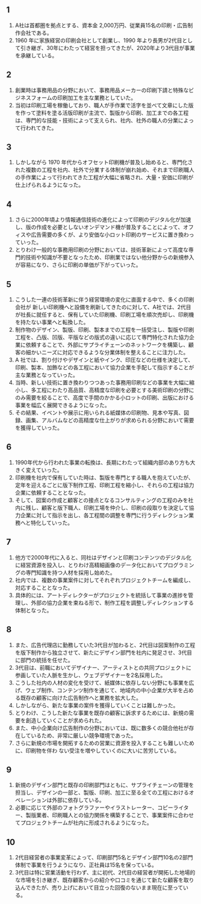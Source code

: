 ## 1
1. A社は首都圏を拠点とする、資本金 2,000万円、従業員15名の印刷・広告制作会社である。
2. 1960 年に家族経営の印刷会社として創業し、1990 年より長男が2代目として引き継ぎ、30年にわたって経営を担ってきたが、2020年より3代目が事業を承継している。

## 2
1. 創業時は事務用品の分野において、事務用品メーカーの印刷下請と特殊なビジネスフォームの印刷加工を主な業務としていた。
2. 当初は印刷工場を稼働しており、職人が手作業で活字を並べて文章にした版を作って塗料を塗る活版印刷が主流で、製版から印刷、加工までの各工程は、専門的な技能・技術によって支えられ、社内、社外の職人の分業によって行われてきた。

## 3
1. しかしながら 1970 年代からオフセット印刷機が普及し始めると、専門化された複数の工程を社内、社外で分業する体制が崩れ始め、それまで印刷職人の手作業によって行われてきた工程が大幅に省略され、大量・安価に印刷が仕上げられるようになった。

## 4
1. さらに2000年頃より情報通信技術の進化によって印刷のデジタル化が加速し、版の作成を必要としないオンデマンド機が普及することによって、オフィスや広告需要の多くが、より安価な小ロット印刷のサービスに置き換わっていった。
2. とりわけ一般的な事務用印刷の分野においては、技術革新によって高度な専門的技術や知識が不要となったため、印刷業ではない他分野からの新規参入が容易になり、さらに印刷の単価が下がっていった。

## 5
1. こうした一連の技術革新に伴う経営環境の変化に直面する中で、多くの印刷会社が
新しい印刷機へと設備を刷新してきたのに対して、A社では、2代目が社長に就任すると、保有していた印刷機、印刷工場を順次売却し、印刷機を持たない事業へと転換した。
2. 制作物のデザイン、製版、印刷、製本までの工程を一括受注し、製版や印刷工程を、凸版、凹版、平版などの版式の違いに応じて専門特化された協力企業に依頼することで、外部にサプライチェーンのネットワークを構築し、顧客の細かいニーズに対応できるような分業体制を整えることに注力した。
3. A 社では、割り付けやデザインと紙やインク、印圧などの仕様を決定して、印刷、製本、加飾などの各工程において協力企業を手配して指示することが主な業務となっていった。
4. 当時、新しい技術に置き換わりつつあった事務用印刷などの事業を大幅に縮小し、多工程にわたり高品質、高精度な印刷を必要とする美術印刷の分野にのみ需要を絞ることで、高度で手間のかかる小ロットの印刷、出版における事業を幅広く展開できるようになった。
5. その結果、イベントや展示に用いられる紙媒体の印刷物、見本や写真、図録、画集、アルバムなどの高精度な仕上がりが求められる分野において需要を獲得していった。

## 6
1. 1990年代から行われた事業の転換は、長期にわたって組織内部のあり方も大きく変えていった。
2. 印刷機を社内で保有していた時は、製版を専門とする職人を抱えていたが、定年を迎えるごとに版下制作工程、印刷工程を縮小し、それらの工程は協力企業に依頼することとなった。
3. そして、図案の作成と顧客との接点となるコンサルティングの工程のみを社内に残し、顧客と版下職人、印刷工場を仲介し、印刷の段取りを決定して協力企業に対して指示を出し、各工程間の調整を専門に行うディレクション業務へと特化していった。

## 7
1. 他方で2000年代に入ると、同社はデザインと印刷コンテンツのデジタル化に経営資源を投入し、とりわけ高精細画像のデータ化においてプログラミングの専門知識を持つ人材を採用し始めた。
2. 社内では、複数の事業案件に対してそれぞれプロジェクトチームを編成し、対応することとなった。
3. 具体的には、アートディレクターがプロジェクトを統括して事業の進捗を管理し、外部の協力企業を束ねる形で、制作工程を調整しディレクションする体制となった。

## 8
1. また、広告代理店に勤務していた3代目が加わると、2代目は図案制作の工程を版下制作から独立させて、新たにデザイン部門を社内に発足させ、3代目に部門の統括を任せた。
2. 3代目は、前職においてデザイナー、アーティストとの共同プロジェクトに参画していた人脈を生かし、ウェブデザイナーを2名採用した。
3. こうした社内の人材の変化を受けて、紙媒体に依存しない分野にも事業を広げ、ウェブ制作、コンテンツ制作を通じて、地域内の中小企業が大半を占める既存の顧客に向けた広告制作へと業務を拡大した。
4. しかしながら、新たな事業の案件を獲得していくことは難しかった。
5. とりわけ、こうした新たな事業を既存の顧客に訴求するためには、新規の需要を創造していくことが求められた。
6. また、中小企業向け広告制作の分野においては、既に数多くの競合他社が存在しているため、非常に厳しい競争環境であった。
7. さらに新規の市場を開拓するための営業に資源を投入することも難しいために、印刷物を伴わ
ない受注を増やしていくのに大いに苦労している。

## 9
1. 新規のデザイン部門と既存の印刷部門はともに、サプライチェーンの管理を担当し、デザインの一部と、製版、印刷、加工に至る全ての工程におけるオペレーションは外部に依存している。
2. 必要に応じて外部のフォトグラファーやイラストレーター、コピーライター、製版業者、印刷職人との協力関係を構築することで、事業案件に合わせてプロジェクトチームが社内に形成されるようになった。

## 10
1. 2代目経営者の事業変革によって、印刷部門5名とデザイン部門10名の2部門体制で事業を行うようになり、正社員は15名を保っている。
2. 3代目は特に営業活動を行わず、主に初代、2代目の経営者が開拓した地場的な市場を引き継ぎ、既存顧客からの紹介や口コミを通じて新たな顧客を取り込んできたが、売り上げにおいて目立った回復のないまま現在に至っている。